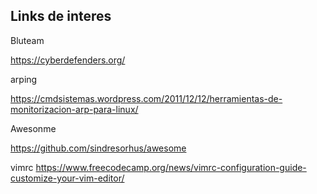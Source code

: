 ## Links de interes

Bluteam

https://cyberdefenders.org/

arping

https://cmdsistemas.wordpress.com/2011/12/12/herramientas-de-monitorizacion-arp-para-linux/

Awesonme

https://github.com/sindresorhus/awesome

vimrc
https://www.freecodecamp.org/news/vimrc-configuration-guide-customize-your-vim-editor/